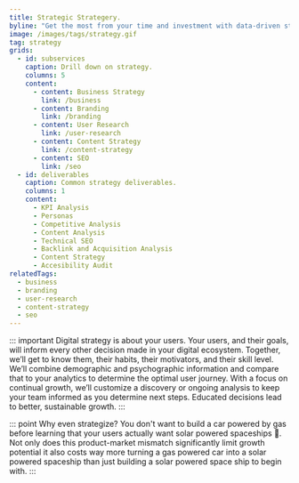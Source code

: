 ```yaml
---
title: Strategic Strategery.
byline: "Get the most from your time and investment with data-driven strategy."
image: /images/tags/strategy.gif
tag: strategy
grids:
  - id: subservices
    caption: Drill down on strategy.
    columns: 5
    content:
      - content: Business Strategy
        link: /business
      - content: Branding
        link: /branding
      - content: User Research
        link: /user-research
      - content: Content Strategy
        link: /content-strategy
      - content: SEO
        link: /seo
  - id: deliverables
    caption: Common strategy deliverables.
    columns: 1
    content:
      - KPI Analysis
      - Personas
      - Competitive Analysis
      - Content Analysis
      - Technical SEO
      - Backlink and Acquisition Analysis
      - Content Strategy
      - Accesibility Audit
relatedTags:
  - business
  - branding
  - user-research
  - content-strategy
  - seo
---
```


::: important Digital strategy is about your users.
Your users, and their goals, will inform every other decision made in your digital ecosystem. Together, we’ll get to know them, their habits, their motivators, and their skill level. We’ll combine demographic and psychographic information and compare that to your analytics to determine the optimal user journey. With a focus on continual growth, we’ll customize a discovery or ongoing analysis to keep your team informed as you determine next steps. Educated decisions lead to better, sustainable growth.
:::

::: point Why even strategize?
You don't want to build a car powered by gas before learning that your users actually want solar powered spaceships :rocket:. Not only does this product-market mismatch significantly limit growth potential it also costs way more turning a gas powered car into a solar powered spaceship than just building a solar powered space ship to begin with.
:::
